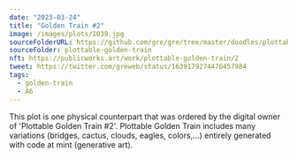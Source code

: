 ```yaml
---
date: "2023-03-24"
title: "Golden Train #2"
image: /images/plots/1039.jpg
sourceFolderURL: https://github.com/gre/gre/tree/master/doodles/plottable-golden-train
sourceFolder: plottable-golden-train
nft: https://publicworks.art/work/plottable-golden-train/2
tweet: https://twitter.com/greweb/status/1639179274476457984
tags:
  - golden-train
  - A6
---
```


This plot is one physical counterpart that was ordered by the digital owner of 'Plottable Golden Train #2'. 
Plottable Golden Train includes many variations (bridges, cactus, clouds, eagles, colors,...) entirely generated with code at mint (generative art).
